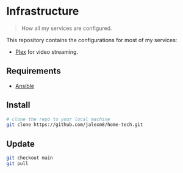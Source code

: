# Infrastructure

> How all my services are configured.  

This repository contains the configurations for most of my services:
- [Plex](https://www.plex.tv/) for video streaming.

## Requirements
- [Ansible](https://docs.ansible.com/ansible/latest/installation_guide/intro_installation.html)

## Install
```bash
# clone the repo to your local machine
git clone https://github.com/jalexm8/home-tech.git
```

## Update
```bash
git checkout main
git pull
```
